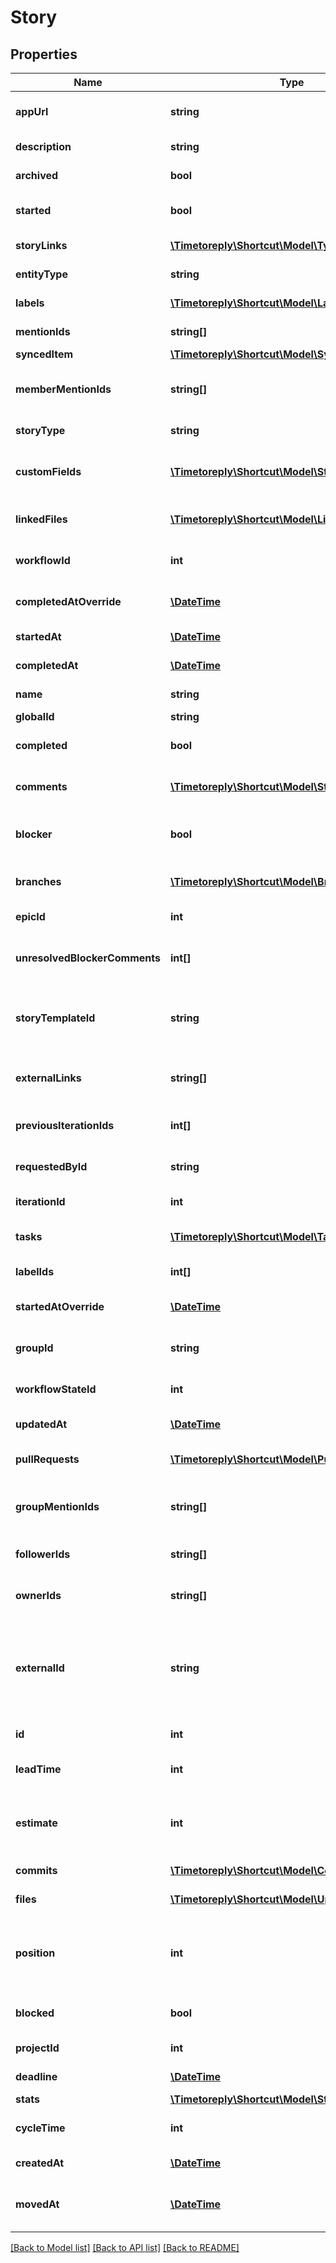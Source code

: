 # Story

## Properties
Name | Type | Description | Notes
------------ | ------------- | ------------- | -------------
**appUrl** | **string** | The Shortcut application url for the Story. | 
**description** | **string** | The description of the story. | 
**archived** | **bool** | True if the story has been archived or not. | 
**started** | **bool** | A true/false boolean indicating if the Story has been started. | 
**storyLinks** | [**\Timetoreply\Shortcut\Model\TypedStoryLink[]**](TypedStoryLink.md) | An array of story links attached to the Story. | 
**entityType** | **string** | A string description of this resource. | 
**labels** | [**\Timetoreply\Shortcut\Model\LabelSlim[]**](LabelSlim.md) | An array of labels attached to the story. | 
**mentionIds** | **string[]** | Deprecated: use member_mention_ids. | 
**syncedItem** | [**\Timetoreply\Shortcut\Model\SyncedItem**](SyncedItem.md) |  | [optional] 
**memberMentionIds** | **string[]** | An array of Member IDs that have been mentioned in the Story description. | 
**storyType** | **string** | The type of story (feature, bug, chore). | 
**customFields** | [**\Timetoreply\Shortcut\Model\StoryCustomField[]**](StoryCustomField.md) | An array of CustomField value assertions for the story. | [optional] 
**linkedFiles** | [**\Timetoreply\Shortcut\Model\LinkedFile[]**](LinkedFile.md) | An array of linked files attached to the story. | 
**workflowId** | **int** | The ID of the workflow the story belongs to. | 
**completedAtOverride** | [**\DateTime**](\DateTime.md) | A manual override for the time/date the Story was completed. | 
**startedAt** | [**\DateTime**](\DateTime.md) | The time/date the Story was started. | 
**completedAt** | [**\DateTime**](\DateTime.md) | The time/date the Story was completed. | 
**name** | **string** | The name of the story. | 
**globalId** | **string** |  | 
**completed** | **bool** | A true/false boolean indicating if the Story has been completed. | 
**comments** | [**\Timetoreply\Shortcut\Model\StoryComment[]**](StoryComment.md) | An array of comments attached to the story. | 
**blocker** | **bool** | A true/false boolean indicating if the Story is currently a blocker of another story. | 
**branches** | [**\Timetoreply\Shortcut\Model\Branch[]**](Branch.md) | An array of Git branches attached to the story. | 
**epicId** | **int** | The ID of the epic the story belongs to. | 
**unresolvedBlockerComments** | **int[]** | The IDs of any unresolved blocker comments on the Story. | [optional] 
**storyTemplateId** | **string** | The ID of the story template used to create this story, or null if not created using a template. | 
**externalLinks** | **string[]** | An array of external links (strings) associated with a Story | 
**previousIterationIds** | **int[]** | The IDs of the iteration the story belongs to. | 
**requestedById** | **string** | The ID of the Member that requested the story. | 
**iterationId** | **int** | The ID of the iteration the story belongs to. | 
**tasks** | [**\Timetoreply\Shortcut\Model\Task[]**](Task.md) | An array of tasks connected to the story. | 
**labelIds** | **int[]** | An array of label ids attached to the story. | 
**startedAtOverride** | [**\DateTime**](\DateTime.md) | A manual override for the time/date the Story was started. | 
**groupId** | **string** | The ID of the group associated with the story. | 
**workflowStateId** | **int** | The ID of the workflow state the story is currently in. | 
**updatedAt** | [**\DateTime**](\DateTime.md) | The time/date the Story was updated. | 
**pullRequests** | [**\Timetoreply\Shortcut\Model\PullRequest[]**](PullRequest.md) | An array of Pull/Merge Requests attached to the story. | 
**groupMentionIds** | **string[]** | An array of Group IDs that have been mentioned in the Story description. | 
**followerIds** | **string[]** | An array of UUIDs for any Members listed as Followers. | 
**ownerIds** | **string[]** | An array of UUIDs of the owners of this story. | 
**externalId** | **string** | This field can be set to another unique ID. In the case that the Story has been imported from another tool, the ID in the other tool can be indicated here. | 
**id** | **int** | The unique ID of the Story. | 
**leadTime** | **int** | The lead time (in seconds) of this story when complete. | [optional] 
**estimate** | **int** | The numeric point estimate of the story. Can also be null, which means unestimated. | 
**commits** | [**\Timetoreply\Shortcut\Model\Commit[]**](Commit.md) | An array of commits attached to the story. | 
**files** | [**\Timetoreply\Shortcut\Model\UploadedFile[]**](UploadedFile.md) | An array of files attached to the story. | 
**position** | **int** | A number representing the position of the story in relation to every other story in the current project. | 
**blocked** | **bool** | A true/false boolean indicating if the Story is currently blocked. | 
**projectId** | **int** | The ID of the project the story belongs to. | 
**deadline** | [**\DateTime**](\DateTime.md) | The due date of the story. | 
**stats** | [**\Timetoreply\Shortcut\Model\StoryStats**](StoryStats.md) |  | 
**cycleTime** | **int** | The cycle time (in seconds) of this story when complete. | [optional] 
**createdAt** | [**\DateTime**](\DateTime.md) | The time/date the Story was created. | 
**movedAt** | [**\DateTime**](\DateTime.md) | The time/date the Story was last changed workflow-state. | 

[[Back to Model list]](../../README.md#documentation-for-models) [[Back to API list]](../../README.md#documentation-for-api-endpoints) [[Back to README]](../../README.md)

